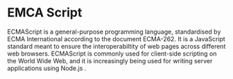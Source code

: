 # EMCA Script

ECMAScript is a general-purpose programming language, standardised by
ECMA International according to the document ECMA-262. It is a JavaScript standard
meant to ensure the interoperabiltity of web pages across different web browsers.
ECMAScript is commonly used for client-side scripting on the World Wide Web, and
it is increasingly being used for writing server applications using Node.js .
